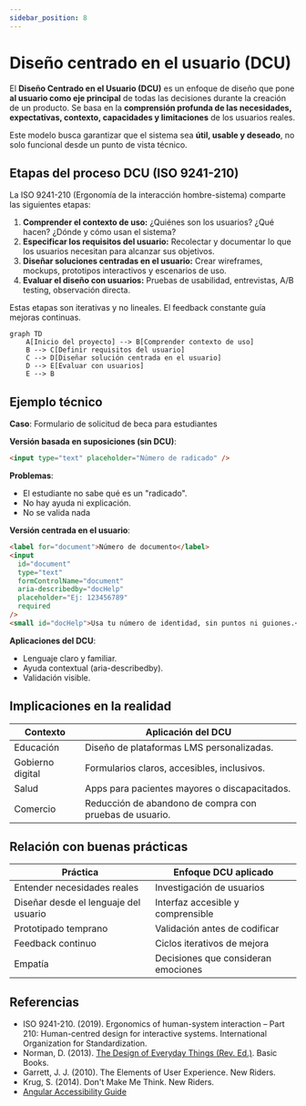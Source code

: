 ```yaml
---
sidebar_position: 8
---
```


# Diseño centrado en el usuario (DCU)

El **Diseño Centrado en el Usuario (DCU)** es un enfoque de diseño que pone **al usuario como eje principal** de todas las decisiones durante la creación de un producto. Se basa en la **comprensión profunda de las necesidades, expectativas, contexto, capacidades y limitaciones** de los usuarios reales.

Este modelo busca garantizar que el sistema sea **útil, usable y deseado**, no solo funcional desde un punto de vista técnico.

## Etapas del proceso DCU (ISO 9241-210)

La ISO 9241-210 (Ergonomía de la interacción hombre-sistema) comparte las siguientes etapas:

1. **Comprender el contexto de uso:** ¿Quiénes son los usuarios? ¿Qué hacen? ¿Dónde y cómo usan el sistema?
2. **Especificar los requisitos del usuario:** Recolectar y documentar lo que los usuarios necesitan para alcanzar sus objetivos.
3. **Diseñar soluciones centradas en el usuario:** Crear wireframes, mockups, prototipos interactivos y escenarios de uso.
4. **Evaluar el diseño con usuarios:** Pruebas de usabilidad, entrevistas, A/B testing, observación directa.

Estas etapas son iterativas y no lineales. El feedback constante guía mejoras continuas.

```mermaid
graph TD
    A[Inicio del proyecto] --> B[Comprender contexto de uso]
    B --> C[Definir requisitos del usuario]
    C --> D[Diseñar solución centrada en el usuario]
    D --> E[Evaluar con usuarios]
    E --> B
```

## Ejemplo técnico

**Caso**: Formulario de solicitud de beca para estudiantes

**Versión basada en suposiciones (sin DCU)**:

```html
<input type="text" placeholder="Número de radicado" />
```

**Problemas**:

- El estudiante no sabe qué es un "radicado".
- No hay ayuda ni explicación.
- No se valida nada

**Versión centrada en el usuario**:

```html
<label for="document">Número de documento</label>
<input
  id="document"
  type="text"
  formControlName="document"
  aria-describedby="docHelp"
  placeholder="Ej: 123456789"
  required
/>
<small id="docHelp">Usa tu número de identidad, sin puntos ni guiones.</small>
```

**Aplicaciones del DCU**:

- Lenguaje claro y familiar.
- Ayuda contextual (aria-describedby).
- Validación visible.

## Implicaciones en la realidad

|Contexto|Aplicación del DCU|
|--|--|
|Educación|Diseño de plataformas LMS personalizadas.|
|Gobierno digital|Formularios claros, accesibles, inclusivos.|
|Salud|Apps para pacientes mayores o discapacitados.|
|Comercio|Reducción de abandono de compra con pruebas de usuario.|

## Relación con buenas prácticas

|Práctica|Enfoque DCU aplicado|
|--|--|
|Entender necesidades reales|Investigación de usuarios|
|Diseñar desde el lenguaje del usuario|Interfaz accesible y comprensible|
|Prototipado temprano|Validación antes de codificar|
|Feedback continuo|Ciclos iterativos de mejora|
|Empatía|Decisiones que consideran emociones|

## Referencias

- ISO 9241-210. (2019). Ergonomics of human-system interaction – Part 210: Human-centred design for interactive systems. International Organization for Standardization.
- Norman, D. (2013). [The Design of Everyday Things (Rev. Ed.)](https://www.jnd.org/books/the-design-of-everyday-things-revised-and-expanded-edition.html). Basic Books.
- Garrett, J. J. (2010). The Elements of User Experience. New Riders.
- Krug, S. (2014). Don't Make Me Think. New Riders.
- [Angular Accessibility Guide](https://angular.io/guide/accessibility)
